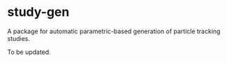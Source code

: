 # study-gen

A package for automatic parametric-based generation of particle tracking studies.

To be updated.
